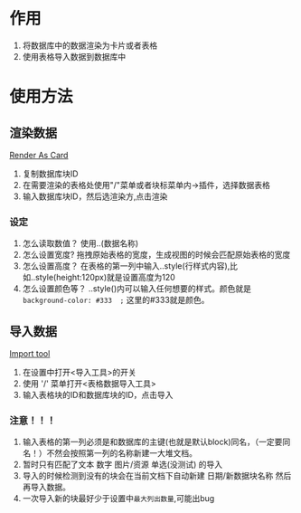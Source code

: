 # 作用
1. 将数据库中的数据渲染为卡片或者表格
2. 使用表格导入数据到数据库中
# 使用方法
## 渲染数据
[Render As Card](https://github.com/AirParty/siyuan-plugin-niop-DataBaseTable/blob/main/notice/renderAsCard.webm)
1. 复制数据库块ID
2. 在需要渲染的表格处使用"/"菜单或者块标菜单内->插件，选择数据表格
3. 输入数据库块ID，然后选渲染方,点击渲染
### 设定
1. 怎么读取数值？
使用..(数据名称)
2. 怎么设置宽度?
拖拽原始表格的宽度，生成视图的时候会匹配原始表格的宽度
3. 怎么设置高度？
在表格的第一列中输入..style(行样式内容),比如..style(height:120px)就是设置高度为120
4. 怎么设置颜色等？
..style()内可以输入任何想要的样式。颜色就是 `background-color: #333  ;`  这里的#333就是颜色。
## 导入数据
[Import tool](https://github.com/AirParty/siyuan-plugin-niop-DataBaseTable/blob/main/notice/importTool.webm)
1. 在设置中打开<导入工具>的开关
2. 使用 '/' 菜单打开<表格数据导入工具>
3. 输入表格块的ID和数据库块的ID，点击导入
### 注意！！！
1. 输入表格的第一列必须是和数据库的主键(也就是默认block)同名，（一定要同名！）不然会按照第一列的名称新建一大堆文档。
2. 暂时只有匹配了文本 数字 图片/资源 单选(没测试) 的导入
3. 导入的时候检测到没有的块会在当前文档下自动新建 日期/新数据块名称  然后再导入数据。
4. 一次导入新的块最好少于设置中`最大列出数量`,可能出bug